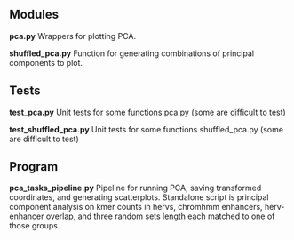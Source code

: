 ## Modules
**pca.py**
Wrappers for plotting PCA.

**shuffled_pca.py**
Function for generating combinations of principal components to plot.

## Tests
**test_pca.py**
Unit tests for some functions pca.py (some are difficult to test)

**test_shuffled_pca.py**
Unit tests for some functions shuffled_pca.py (some are difficult to test)

## Program
**pca_tasks_pipeline.py** 
Pipeline for running PCA, saving transformed coordinates, and generating scatterplots. Standalone script is principal component analysis on kmer counts in hervs, chromhmm enhancers, herv-enhancer overlap, and three random sets length each matched to one of those groups.
